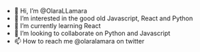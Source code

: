 - 👋 Hi, I’m @OlaraLLamara
- 👀 I’m interested in the good old Javascript, React and Python
- 🌱 I’m currently learning React
- 💞️ I’m looking to collaborate on Python and Javascript
- 📫 How to reach me @olaralamara on twitter

<!---
OlaraLLamara/OlaraLLamara is a ✨ special ✨ repository because its `README.md` (this file) appears on your GitHub profile.
You can click the Preview link to take a look at your changes.
--->
